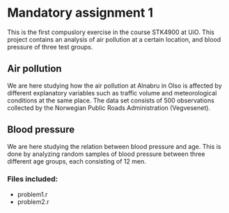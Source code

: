 # Mandatory assignment 1
This is the first compuslory exercise in the course STK4900 at UiO. This project contains an analysis of air pollution at a certain location,
and blood pressure of three test groups.

## Air pollution
We are here studying how the air pollution at Alnabru in Olso is affected by different explanatory variables such as traffic volume
and meteorological conditions at the same place. The data set consists of 500 observations collected by the Norwegian Public Roads
Administration (Vegvesenet).

## Blood pressure
We are here studying the relation between blood pressure and age. This is done by analyzing random samples of blood pressure between 
three different age groups, each consisting of 12 men.

### Files included:
 - problem1.r
 - problem2.r
 
 

